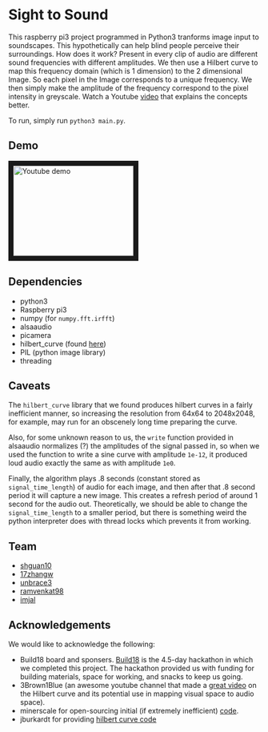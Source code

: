 # Sight to Sound
This raspberry pi3 project programmed in Python3 tranforms image input to soundscapes. This hypothetically can help blind people perceive their surroundings. How does it work? Present in every clip of audio are different sound frequencies with different amplitudes. We then use a Hilbert curve to map this frequency domain (which is 1 dimension) to the 2 dimensional Image. So each pixel in the Image corresponds to a unique frequency. We then simply make the amplitude of the frequency correspond to the pixel intensity in greyscale. Watch a Youtube [video](https://www.youtube.com/watch?v=3s7h2MHQtxc) that explains the concepts better.

To run, simply run `python3 main.py`.

## Demo
<a href="http://www.youtube.com/watch?feature=player_embedded&v=1P_RSq-vCUA
" target="_blank"><img src="http://img.youtube.com/vi/1P_RSq-vCUA/0.jpg" 
alt="Youtube demo" width="240" height="180" border="10" /></a>

## Dependencies
* python3
* Raspberry pi3
* numpy (for `numpy.fft.irfft`)
* alsaaudio
* picamera
* hilbert_curve (found [here](https://people.sc.fsu.edu/~jburkardt/py_src/hilbert_curve/))
* PIL (python image library)
* threading

## Caveats
The `hilbert_curve` library that we found produces hilbert curves in a fairly inefficient manner, so increasing the resolution from 64x64 to 2048x2048, for example, may run for an obscenely long time preparing the curve.

Also, for some unknown reason to us, the `write` function provided in alsaaudio normalizes (?) the amplitudes of the signal passed in, so when we used the function to write a sine curve with amplitude `1e-12`, it produced loud audio exactly the same as with amplitude `1e0`.

Finally, the algorithm plays .8 seconds (constant stored as `signal_time_length`) of audio for each image, and then after that .8 second period it will capture a new image. This creates a refresh period of around 1 second for the audio out. Theoretically, we should be able to change the `signal_time_length` to a smaller period, but there is something weird the python interpreter does with thread locks which prevents it from working.

## Team
+ [shguan10](https://github.com/shguan10/)
+ [17zhangw](https://github.com/17zhangw/)
+ [unbrace3](https://github.com/unbrace3/)
+ [ramvenkat98](https://github.com/ramvenkat98/)
+ [imjal](https://github.com/imjal/)

## Acknowledgements
We would like to acknowledge the following:
* Build18 board and sponsers. [Build18](https://build18.herokuapp.com/) is the 4.5-day hackathon in which we completed this project. The hackathon provided us with funding for building materials, space for working, and snacks to keep us going.
* 3Brown1Blue (an awesome youtube channel that made a [great video](https://www.youtube.com/watch?v=3s7h2MHQtxc) on the Hilbert curve and its potential use in mapping visual space to audio space).
* minerscale for open-sourcing initial (if extremely inefficient) [code](https://github.com/minerscale/sight-as-sound).
* jburkardt for providing [hilbert curve code](https://people.sc.fsu.edu/~jburkardt/py_src/hilbert_curve/)
